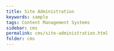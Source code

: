 ```yaml
---
title: Site Administration
keywords: sample
tags: Content Management Systems
sidebar: cms
permalink: cms/site-administration.html
folder: cms
---
```


